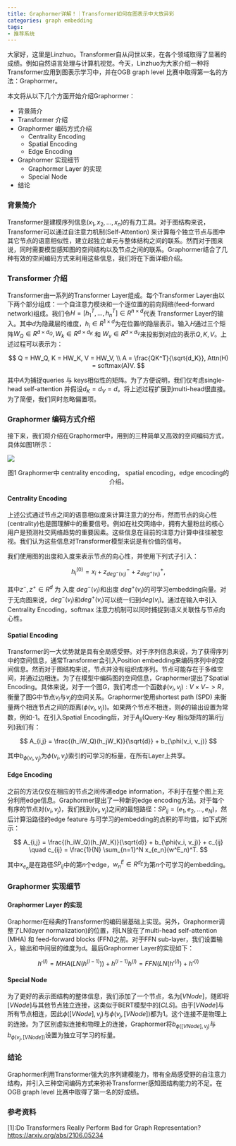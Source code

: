 ```yaml
---
title: Graphormer详解！｜Transformer如何在图表示中大放异彩
categories: graph embedding
tags:
- 推荐系统
---
```


大家好，这里是Linzhuo。Transformer自从问世以来，在各个领域取得了显著的成绩。例如自然语言处理与计算机视觉。今天，Linzhuo为大家介绍一种将Transformer应用到图表示学习中，并在OGB graph level 比赛中取得第一名的方法：Graphormer。

本文将从以下几个方面开始介绍Graphormer：
- 背景简介
- Transformer 介绍
- Graphormer 编码方式介绍
  - Centrality Encoding
  - Spatial Encoding
  - Edge Encoding
- Graphormer 实现细节
  - Graphormer Layer 的实现
  - Special Node
- 结论

### 背景简介
Transformer是建模序列信息($x_1, x_2,..., x_n$)的有力工具。对于图结构来说，Transformer可以通过自注意力机制(Self-Attention) 来计算每个独立节点与图中其它节点的语意相似性，建立起独立单元与整体结构之间的联系。然而对于图来说，同时需要模型感知图的空间结构以及节点之间的联系。Graphormer结合了几种有效的空间编码方式来利用这些信息，我们将在下面详细介绍。

### Transformer 介绍
Transformer由一系列的Transformer Layer组成。每个Transformer Layer由以下两个部分组成：一个自注意力模块和一个逐位置的前向网络(feed-forward network)组成。我们令$H = [h_1^T,...,h_n^T] \in R^{n \times d}$代表 Transformer Layer的输入。其中$d$为隐藏层的维度，$h_i \in R^{1 \times d}$为在位置$i$的隐层表示。输入$H$通过三个矩阵$W_Q \in R^{d \times d_Q}, W_k \in R^{d \times d_K}$ 和 $W_v \in R^{d \times d_V}$来投影到对应的表示$Q, K, V$。上述过程可以表示为：


$$
Q = HW_Q, K = HW_K, V = HW_V, \\
A = \frac{QK^T}{\sqrt{d_K}}, Attn(H) = softmax(A)V.
$$


其中$A$为捕捉queries 与 keys相似性的矩阵。为了方便说明，我们仅考虑single-head self-attention 并假设$d_K = d_V = d$。将上述过程扩展到multi-head很直接。为了简便，我们同时忽略偏置项。
### Graphormer 编码方式介绍
接下来，我们将介绍在Graphormer中，用到的三种简单又高效的空间编码方式，具体如图1所示：


![](https://files.mdnice.com/user/5787/c1416fea-c5f6-40fa-b4bf-e566d3126497.png)

<center>图1 Graphormer中 centrality encoding， spatial encoding，edge encoding的介绍。</center>

#### Centrality Encoding
上述公式通过节点之间的语意相似度来计算注意力的分布，然而节点的向心性 (centrality)也是图理解中的重要信号。例如在社交网络中，拥有大量粉丝的核心用户是预测社交网络趋势的重要因素。这些信息在目前的注意力计算中往往被忽视。我们认为这些信息对Transformer模型来说是有价值的信号。

我们使用图的出度和入度来表示节点的向心性，并使用下列式子引入：


$$
h_i^{(0)} = x_i + z^-_{deg^-(v_i)} + z^+_{deg^+(v_i)},
$$


其中$z^-, z^+ \in R^d$ 为 入度 $deg^-(v_i)$和出度 $deg^+(v_i)$的可学习embedding向量。对于无向图来说，$deg^-(v_i)$和$deg^+(v_i)$可以统一归到$deg(v_i)$。通过在输入中引入Centrality Encoding，softmax 注意力机制可以同时捕捉到语义关联性与节点向心性。

#### Spatial Encoding
Transformer的一大优势就是具有全局感受野。对于序列信息来说，为了获得序列中的空间信息，通常Transformer会引入Position embedding来编码序列中的空间信息。然而对于图结构来说，节点并没有组织成序列。节点可能存在于多维空间，并通过边相连。为了在模型中编码图的空间信息，Graphormer提出了Spatial Encoding。具体来说，对于一个图$G$，我们考虑一个函数$\phi(v_i, v_j) : V \times V ->R$，衡量了图G中节点$v_i$与$v_j$的空间关系。Graphormer使用shortest path (SPD) 来衡量两个相连节点之间的距离($\phi(v_i, v_j$))。如果两个节点不相连，则$\phi$的输出设置为常数，例如-1。在引入Spatial Encoding后，对于$A_{ij}$(Query-Key 相似矩阵的第$i$行$j$列)我们有：


$$
A_{i,j} = \frac{(h_iW_Q)(h_jW_K)}{\sqrt{d}} + b_{\phi(v_i, v_j)}
$$



其中$b_{\phi(v_i, v_j)}$为$\phi(v_i, v_j)$索引的可学习的标量，在所有Layer上共享。

#### Edge Encoding

之前的方法仅仅在相应的节点之间传递edge information，不利于在整个图上充分利用edge信息。Graphormer提出了一种新的edge encoding方法。对于每个有序的节点对$(v_i, v_j)$，我们找到$(v_i, v_j)$之间的最短路径：$SP_{ij} = (e_1, e_2, ..., e_N)$，然后计算沿路径的edge feature 与可学习的embedding的点积的平均值，如下式所示：


$$
A_{i,j} = \frac{(h_iW_Q)(h_jW_K)}{\sqrt{d}} + b_{\phi(v_i, v_j)} + c_{ij} \quad 
c_{ij} = \frac{1}{N} \sum_{n=1}^N x_{e_n}(w^E_n)^T.
$$


其中$x_{e_n}$是在路径$SP_{ij}$中的第$n$个edge，$w^E_n \in R^{d_E}$为第$n$个可学习的embedding。

### Graphormer 实现细节

#### Graphormer Layer 的实现
Graphormer在经典的Transformer的编码层基础上实现。另外，Graphormer调整了LN(layer normalization)的位置，将LN放在了multi-head self-attention (MHA) 和 feed-forward blocks (FFN)之前。对于FFN sub-layer，我们设置输入，输出和中间层的维度为$d$。最后Graphormer Layer的实现如下：


$$
h'^{(l)} = MHA(LN(h^{(l-1)})) + h^{(l-1)}
h^{(l)} = FFN(LN(h'^{(l)}) + h'^{(l)}
$$


#### Special Node
为了更好的表示图结构的整体信息，我们添加了一个节点，名为$[VNode]$，随即将$[VNode]$与其他节点独立连接，这类似于BERT模型中的$[CLS]$。由于$[VNode]$与所有节点相连，因此$\phi([VNode], v_j)$与$\phi(v_j, [VNode])$都为1。这个连接不是物理上的连接。为了区别虚拟连接和物理上的连接，Graphormer将$b_{\phi([VNode], v_j)}$与$b_{\phi(v_j,[VNode])}$设置为独立可学习的标量。

### 结论
Graphormer利用Transformer强大的序列建模能力，带有全局感受野的自注意力结构，并引入三种空间编码方式来弥补Transformer感知图结构能力的不足。在OGB graph level 比赛中取得了第一名的好成绩。

### 参考资料

\[1\]:Do Transformers Really Perform Bad for Graph Representation? https://arxiv.org/abs/2106.05234

